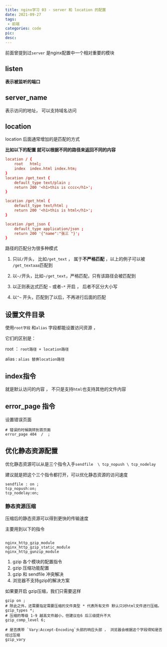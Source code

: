 ```yaml
---
title: nginx学习 03 - server 和 location 的配置
date: 2021-09-27
tags:
 - 前端
categories: code
pic: 
desc: 
---
```


前面曾提到过`server` 是nginx配置中一个相对重要的模块


## listen 

**表示被监听的端口**

## server_name 

表示访问的地址， 可以支持域名访问




## location

location 后面通常增加的是匹配的方式

**比如以下的配置 就可以根据不同的路径来返回不同的内容**

```conf
location / {
    root   html;
    index  index.html index.htm;
}
location /get_text {
    default_type text/plain ;
    return 200 '<h1>this is cccc</h1>';
}

location /get_html {
    default_type text/html ;
    return 200 '<h1>this is html</h1>';
}

location /get_json {
    default_type application/json ;
    return 200 '{"name":"张三 "}';
}
```

路径的匹配分为很多种模式

1.  只以`/`开头， 比如`/get_text` ， 属于**不严格匹配** ，以上的例子可以被 `/get_textaaa`匹配到

2. 以`~/`开头，比如`~/get_text`，严格匹配，只有该路径会被匹配到


3. 以正则表达式匹配 `~` 或者`~*` 开启 ， 后者不区分大小写

4. 以`^~` 开头，匹配到了以后，不再进行后面的匹配



## 设置文件目录

使用`root字段` 和`alias` 字段都能设置访问资源 ， 

它们的区别是：

root ： `root路径 + location路径`

alias :  `alias 替换location路径`

## index指令


就是默认访问的内容  ， 不只是支持`html`也支持其他的文件内容


## error_page 指令
设置错误页面 

```
# 错误的时候跳转到首页面
error_page 404  /  ;  
```


## 优化静态资源配置

优化静态资源可以从是三个指令入手`sendfile  \ tcp_nopush \ tcp_nodelay`

建议就是把这个三个指令都打开，可以优化静态资源的访问速度

```
sendfile : on ;
tcp_nopush:on;
tcp_nodelay:on;

```
### 静态资源压缩

压缩后的静态资源可以得到更快的传输速度

主要用到以下的指令
```

nginx_http_gzip_module
nginx_http_gzip_static_module
nginx_http_gunzip_module

```

1. gzip 各个模块的配置指令
2. gzip 压缩功能配置
3. gzip 和 sendfile 冲突解决
4. 浏览器不支持gzip的解决方案


如果要开启 gzip压缩，我们只需要这样

```config
gzip on ;
# 除此之外，还需要指定需要压缩的文件类型 * 代表所有文件 默认只对html文件进行压缩。
gzip_types *;
# 压缩的等级 1-9 越高文件越小，但建议在6 后三级提升不大
gzip_comp_level 6; 

# 是否携带 `Vary:Accept-Encoding`头部的响应头部 ， 浏览器会根据这个字段得知是否经过压缩
gzip_vary
```